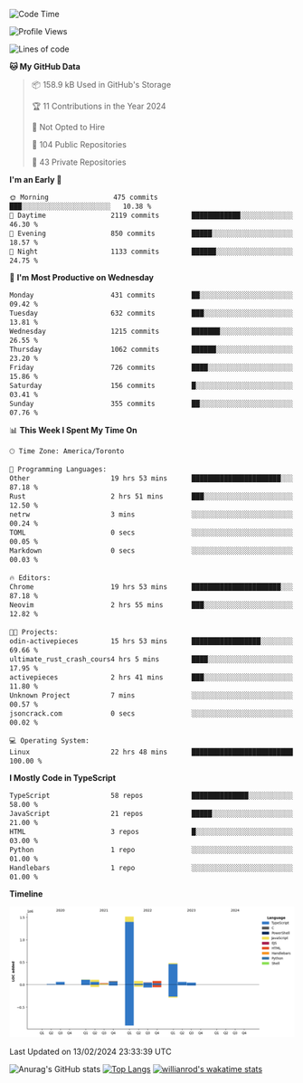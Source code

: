 <!--START_SECTION:waka-->
![Code Time](http://img.shields.io/badge/Code%20Time-1%2C183%20hrs%2051%20mins-blue)

![Profile Views](http://img.shields.io/badge/Profile%20Views-5-blue)

![Lines of code](https://img.shields.io/badge/From%20Hello%20World%20I%27ve%20Written-2.7%20million%20lines%20of%20code-blue)

**🐱 My GitHub Data** 

> 📦 158.9 kB Used in GitHub's Storage 
 > 
> 🏆 11 Contributions in the Year 2024
 > 
> 🚫 Not Opted to Hire
 > 
> 📜 104 Public Repositories 
 > 
> 🔑 43 Private Repositories 
 > 
**I'm an Early 🐤** 

```text
🌞 Morning                475 commits         ███░░░░░░░░░░░░░░░░░░░░░░   10.38 % 
🌆 Daytime                2119 commits        ████████████░░░░░░░░░░░░░   46.30 % 
🌃 Evening                850 commits         █████░░░░░░░░░░░░░░░░░░░░   18.57 % 
🌙 Night                  1133 commits        ██████░░░░░░░░░░░░░░░░░░░   24.75 % 
```
📅 **I'm Most Productive on Wednesday** 

```text
Monday                   431 commits         ██░░░░░░░░░░░░░░░░░░░░░░░   09.42 % 
Tuesday                  632 commits         ███░░░░░░░░░░░░░░░░░░░░░░   13.81 % 
Wednesday                1215 commits        ███████░░░░░░░░░░░░░░░░░░   26.55 % 
Thursday                 1062 commits        ██████░░░░░░░░░░░░░░░░░░░   23.20 % 
Friday                   726 commits         ████░░░░░░░░░░░░░░░░░░░░░   15.86 % 
Saturday                 156 commits         █░░░░░░░░░░░░░░░░░░░░░░░░   03.41 % 
Sunday                   355 commits         ██░░░░░░░░░░░░░░░░░░░░░░░   07.76 % 
```


📊 **This Week I Spent My Time On** 

```text
🕑︎ Time Zone: America/Toronto

💬 Programming Languages: 
Other                    19 hrs 53 mins      ██████████████████████░░░   87.18 % 
Rust                     2 hrs 51 mins       ███░░░░░░░░░░░░░░░░░░░░░░   12.50 % 
netrw                    3 mins              ░░░░░░░░░░░░░░░░░░░░░░░░░   00.24 % 
TOML                     0 secs              ░░░░░░░░░░░░░░░░░░░░░░░░░   00.05 % 
Markdown                 0 secs              ░░░░░░░░░░░░░░░░░░░░░░░░░   00.03 % 

🔥 Editors: 
Chrome                   19 hrs 53 mins      ██████████████████████░░░   87.18 % 
Neovim                   2 hrs 55 mins       ███░░░░░░░░░░░░░░░░░░░░░░   12.82 % 

🐱‍💻 Projects: 
odin-activepieces        15 hrs 53 mins      █████████████████░░░░░░░░   69.66 % 
ultimate_rust_crash_cours4 hrs 5 mins        ████░░░░░░░░░░░░░░░░░░░░░   17.95 % 
activepieces             2 hrs 41 mins       ███░░░░░░░░░░░░░░░░░░░░░░   11.80 % 
Unknown Project          7 mins              ░░░░░░░░░░░░░░░░░░░░░░░░░   00.57 % 
jsoncrack.com            0 secs              ░░░░░░░░░░░░░░░░░░░░░░░░░   00.02 % 

💻 Operating System: 
Linux                    22 hrs 48 mins      █████████████████████████   100.00 % 
```

**I Mostly Code in TypeScript** 

```text
TypeScript               58 repos            ██████████████░░░░░░░░░░░   58.00 % 
JavaScript               21 repos            █████░░░░░░░░░░░░░░░░░░░░   21.00 % 
HTML                     3 repos             █░░░░░░░░░░░░░░░░░░░░░░░░   03.00 % 
Python                   1 repo              ░░░░░░░░░░░░░░░░░░░░░░░░░   01.00 % 
Handlebars               1 repo              ░░░░░░░░░░░░░░░░░░░░░░░░░   01.00 % 
```



**Timeline**

![Lines of Code chart](https://raw.githubusercontent.com/wise-introvert/wise-introvert/master/assets/bar_graph.png)


 Last Updated on 13/02/2024 23:33:39 UTC
<!--END_SECTION:waka-->

![Anurag's GitHub stats](https://github-readme-stats.vercel.app/api?username=wise-introvert&count_private=true&show_icons=true)
[![Top Langs](https://github-readme-stats.vercel.app/api/top-langs/?username=wise-introvert&langs_count=10)](https://github.com/anuraghazra/github-readme-stats)
[![willianrod's wakatime stats](https://github-readme-stats.vercel.app/api/wakatime?username=wiseintrovert)](https://github.com/anuraghazra/github-readme-stats)
